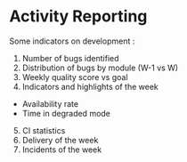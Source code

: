 # Activity Reporting

Some indicators on development :
1. Number of bugs identified
2. Distribution of bugs by module (W-1 vs W)
3. Weekly quality score vs goal
4. Indicators and highlights of the week
* Availability rate
* Time in degraded mode
5. CI statistics
6. Delivery of the week
7. Incidents of the week
